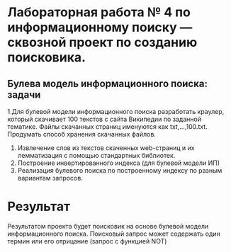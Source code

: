 # Лабораторная работа № 4 по информационному поиску — сквозной проект по созданию поисковика.

## Булева модель информационного поиска: задачи
1.Для булевой модели информационного поиска разработать краулер, который скачивает 100 текстов с сайта Википедии по заданной тематике. Файлы  скачанных страниц именуются как txt,...,100.txt. Продумать способ хранения скачанных файлов.
1. Извлечение слов из текстов скаченных web-страниц и их лемматизация с помощью стандартных библиотек.
1. Построение инвертированного индекса (для булевой модели ИП)
1. Реализация булевого поиска по построенному индексу по разным вариантам запросов.

# Результат
Результатом проекта будет поисковик на основе булевой модели информационного поиска. 
Поисковый запрос может содержать один термин или его отрицание (запрос с функцией NOT)

